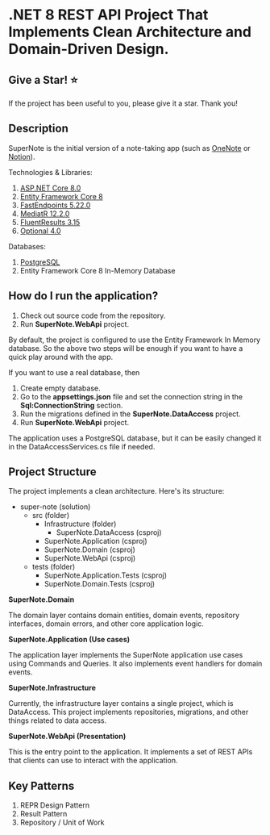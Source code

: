 # .NET 8 REST API Project That Implements Clean Architecture and Domain-Driven Design.

## Give a Star! :star:
If the project has been useful to you, please give it a star. Thank you!

## Description
SuperNote is the initial version of a note-taking app (such as [OneNote](https://www.onenote.com/) or [Notion](https://www.notion.so/)).

Technologies & Libraries:
1. [ASP.NET Core 8.0](https://learn.microsoft.com/en-us/aspnet/core/release-notes/aspnetcore-8.0?view=aspnetcore-8.0)
3. [Entity Framework Core 8](https://learn.microsoft.com/en-us/ef/core/what-is-new/ef-core-8.0/whatsnew)
2. [FastEndpoints 5.22.0](https://fast-endpoints.com/)
4. [MediatR 12.2.0](https://github.com/jbogard/MediatR)
5. [FluentResults 3.15](https://github.com/altmann/FluentResults)
6. [Optional 4.0](https://github.com/nlkl/Optional)

Databases:
1. [PostgreSQL](https://www.postgresql.org/) 
2. Entity Framework Core 8 In-Memory Database

## How do I run the application?
 1. Check out source code from the repository.
 2. Run **SuperNote.WebApi** project.

By default, the project is configured to use the Entity Framework In Memory database. 
So the above two steps will be enough if you want to have a quick play around with the app.

If you want to use a real database, then
 1. Create empty database.
 2. Go to the **appsettings.json** file and set the connection string in the **Sql:ConnectionString** section.
 3. Run the migrations defined in the **SuperNote.DataAccess** project.
 4. Run **SuperNote.WebApi** project.

The application uses a PostgreSQL database, but it can be easily changed it in the DataAccessServices.cs file if needed.

## Project Structure

The project implements a clean architecture. Here's its structure:

- super-note (solution)
  - src (folder)
    - Infrastructure (folder)
      - SuperNote.DataAccess (csproj)
    - SuperNote.Application (csproj)
    - SuperNote.Domain (csproj)
    - SuperNote.WebApi (csproj)
  - tests (folder)
    - SuperNote.Application.Tests (csproj)
    - SuperNote.Domain.Tests (csproj)

**SuperNote.Domain**

The domain layer contains domain entities, domain events, repository interfaces, domain errors, and other core application logic.

**SuperNote.Application (Use cases)**

The application layer implements the SuperNote application use cases using Commands and Queries.
It also implements event handlers for domain events.

**SuperNote.Infrastructure**

Currently, the infrastructure layer contains a single project, which is DataAccess. This project implements repositories, migrations, and other things related to data access.

**SuperNote.WebApi (Presentation)**

This is the entry point to the application. It implements a set of REST APIs that clients can use to interact with the application.

## Key Patterns

1. REPR Design Pattern
2. Result Pattern
3. Repository / Unit of Work



